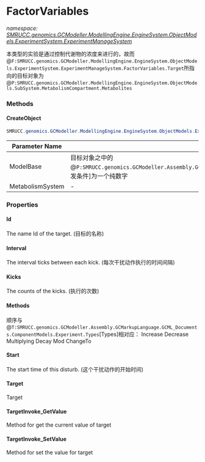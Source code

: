 ﻿# FactorVariables
_namespace: [SMRUCC.genomics.GCModeller.ModellingEngine.EngineSystem.ObjectModels.ExperimentSystem.ExperimentManageSystem](./index.md)_

本类型的实验是通过控制代谢物的浓度来进行的，故而@``F:SMRUCC.genomics.GCModeller.ModellingEngine.EngineSystem.ObjectModels.ExperimentSystem.ExperimentManageSystem.FactorVariables.Target``所指向的目标对象为@``P:SMRUCC.genomics.GCModeller.ModellingEngine.EngineSystem.ObjectModels.SubSystem.MetabolismCompartment.Metabolites``



### Methods

#### CreateObject
```csharp
SMRUCC.genomics.GCModeller.ModellingEngine.EngineSystem.ObjectModels.ExperimentSystem.ExperimentManageSystem.FactorVariables.CreateObject(SMRUCC.genomics.GCModeller.Assembly.GCMarkupLanguage.GCML_Documents.ComponentModels.Experiment,SMRUCC.genomics.GCModeller.ModellingEngine.EngineSystem.ObjectModels.SubSystem.MetabolismCompartment)
```


|Parameter Name|Remarks|
|--------------|-------|
|ModelBase|目标对象之中的@``P:SMRUCC.genomics.GCModeller.Assembly.GCMarkupLanguage.GCML_Documents.ComponentModels.Experiment.TriggedCondition``[触发条件]为一个纯数字|
|MetabolismSystem|-|



### Properties

#### Id
The name Id of the target.
 (目标的名称)
#### Interval
The interval ticks between each kick.
 (每次干扰动作执行的时间间隔)
#### Kicks
The counts of the kicks.
 (执行的次数)
#### Methods
顺序与@``T:SMRUCC.genomics.GCModeller.Assembly.GCMarkupLanguage.GCML_Documents.ComponentModels.Experiment.Types``[Types]相对应：
 Increase
 Decrease
 Multiplying
 Decay
 Mod
 ChangeTo
#### Start
The start time of this disturb.
 (这个干扰动作的开始时间)
#### Target
Target
#### TargetInvoke_GetValue
Method for get the current value of target
#### TargetInvoke_SetValue
Method for set the value for target
